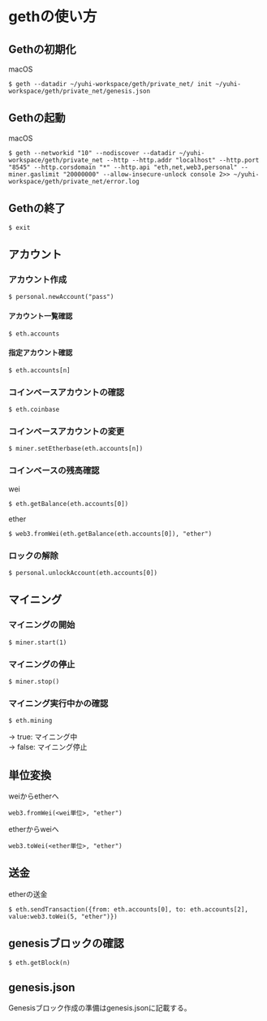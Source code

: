 # gethの使い方

## Gethの初期化

macOS
```
$ geth --datadir ~/yuhi-workspace/geth/private_net/ init ~/yuhi-workspace/geth/private_net/genesis.json
```

## Gethの起動

macOS
```
$ geth --networkid "10" --nodiscover --datadir ~/yuhi-workspace/geth/private_net --http --http.addr "localhost" --http.port "8545" --http.corsdomain "*" --http.api "eth,net,web3,personal" --miner.gaslimit "20000000" --allow-insecure-unlock console 2>> ~/yuhi-workspace/geth/private_net/error.log
```

## Gethの終了

```
$ exit
```

## アカウント

### アカウント作成

```
$ personal.newAccount("pass")
```

#### アカウント一覧確認

```
$ eth.accounts
```

#### 指定アカウント確認

```
$ eth.accounts[n]
```

### コインベースアカウントの確認

```
$ eth.coinbase
```

### コインベースアカウントの変更

```
$ miner.setEtherbase(eth.accounts[n])
```

### コインベースの残高確認

wei
```
$ eth.getBalance(eth.accounts[0])
```

ether
```
$ web3.fromWei(eth.getBalance(eth.accounts[0]), "ether")
```

### ロックの解除

```
$ personal.unlockAccount(eth.accounts[0])
```

## マイニング

### マイニングの開始

```
$ miner.start(1)
```

### マイニングの停止

```
$ miner.stop()
```

### マイニング実行中かの確認

```
$ eth.mining
```

-> true: マイニング中  
-> false: マイニング停止  

## 単位変換

weiからetherへ
```
web3.fromWei(<wei単位>, "ether")
```

etherからweiへ
```
web3.toWei(<ether単位>, "ether")
```

## 送金

etherの送金
```
$ eth.sendTransaction({from: eth.accounts[0], to: eth.accounts[2], value:web3.toWei(5, "ether")})
```

## genesisブロックの確認

```
$ eth.getBlock(n)
```

## genesis.json

Genesisブロック作成の準備はgenesis.jsonに記載する。  